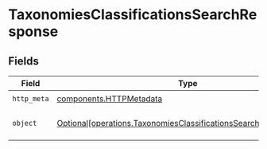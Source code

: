 # TaxonomiesClassificationsSearchResponse


## Fields

| Field                                                                                                                                      | Type                                                                                                                                       | Required                                                                                                                                   | Description                                                                                                                                |
| ------------------------------------------------------------------------------------------------------------------------------------------ | ------------------------------------------------------------------------------------------------------------------------------------------ | ------------------------------------------------------------------------------------------------------------------------------------------ | ------------------------------------------------------------------------------------------------------------------------------------------ |
| `http_meta`                                                                                                                                | [components.HTTPMetadata](../../models/components/httpmetadata.md)                                                                         | :heavy_check_mark:                                                                                                                         | N/A                                                                                                                                        |
| `object`                                                                                                                                   | [Optional[operations.TaxonomiesClassificationsSearchResponseBody]](../../models/operations/taxonomiesclassificationssearchresponsebody.md) | :heavy_minus_sign:                                                                                                                         | Returns list of taxonomy classifications                                                                                                   |